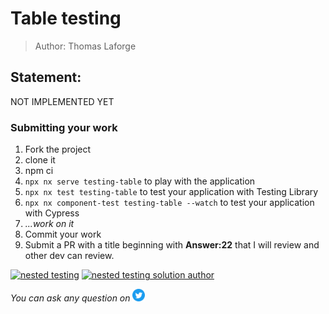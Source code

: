 <h1>Table testing</h1>

> Author: Thomas Laforge

## Statement:

NOT IMPLEMENTED YET

<!-- We have a small application that send a title to a fake backend that you type inside a input.
If the title is correctly typed, you can send the request otherwise you get a nice error and the request is not sent.
You can play with it by running : `npx nx serve testing-table`.

The goal is to test this behavior with Testing library and Cypress

The file named `child.component.spec.ts` will let test your application using Testing Library. To run the test suits, you need to run `npx nx test testing-table`. You can also install [Jest Runner](https://marketplace.visualstudio.com/items?itemName=firsttris.vscode-jest-runner) to execute your test by clicking on the `Run` button above each `describe` or `it` blocks.

For testing cypress, you will execute your test inside the `child.component.cy.ts` and run `npx nx component-test testing-table` to execute your test suits. You can add the `--watch` flag to execute your test in watch mode.

I created some `it` blocks but feel free to add more test if you like to. -->

### Submitting your work

1. Fork the project
2. clone it
3. npm ci
4. `npx nx serve testing-table` to play with the application
5. `npx nx test testing-table` to test your application with Testing Library
6. `npx nx component-test testing-table --watch` to test your application with Cypress
7. _...work on it_
8. Commit your work
9. Submit a PR with a title beginning with **Answer:22** that I will review and other dev can review.

<a href="https://github.com/tomalaforge/angular-challenges/pulls?q=label%3A22+label%3Aanswer"><img src="https://img.shields.io/badge/-Solutions-green" alt="nested testing"/></a>
<a href='https://github.com/tomalaforge/angular-challenges/pulls?q=label%3A22+label%3A"answer+author"'><img src="https://img.shields.io/badge/-Author solution-important" alt="nested testing solution author"/></a>

<!-- <a href="{Blog post url}" target="_blank" rel="noopener noreferrer"><img src="https://img.shields.io/badge/-Blog post explanation-blue" alt="nested testing blog article"/></a> -->

_You can ask any question on_ <a href="https://twitter.com/laforge_toma" target="_blank" rel="noopener noreferrer"><img src="./../../logo/twitter.svg" height=20px alt="twitter"/></a>
